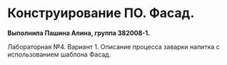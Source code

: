 # Конструирование ПО. Фасад.
<b>Выполнила Пашина Алина, группа 382008-1.</b>

Лабораторная №4. Вариант 1.
Описание процесса заварки напитка с использованием шаблона Фасад.
